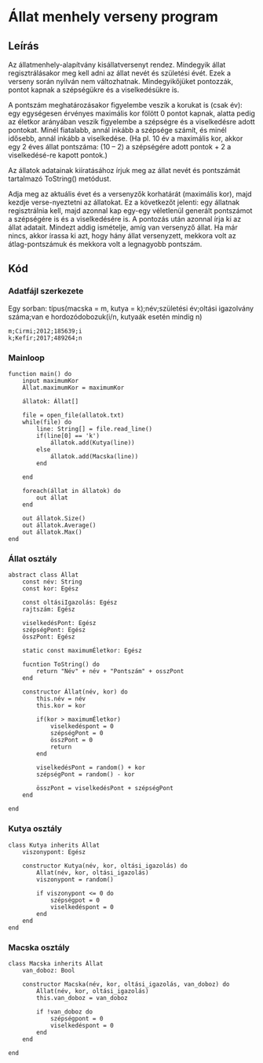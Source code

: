 ﻿# Állat menhely verseny program

## Leírás
Az állatmenhely-alapítvány kisállatversenyt rendez. Mindegyik állat regisztrálásakor meg kell adni az állat nevét és születési évét. Ezek a verseny során nyilván nem változhatnak. Mindegyikőjüket pontozzák, pontot kapnak a szépségükre és a viselkedésükre is.


A pontszám meghatározásakor figyelembe veszik a korukat is (csak év): egy egységesen érvényes maximális kor fölött 0 pontot kapnak, alatta pedig az életkor arányában veszik figyelembe a szépségre és a viselkedésre adott pontokat. Minél fiatalabb, annál inkább a szépsége számít, és minél idősebb, annál inkább a viselkedése. (Ha pl. 10 év a maximális kor, akkor egy 2 éves állat pontszáma: (10 – 2) a szépségére adott pontok + 2 a viselkedésé-re kapott pontok.)


Az állatok adatainak kiíratásához írjuk meg az állat nevét és pontszámát tartalmazó ToString() metódust.


Adja meg az aktuális évet és a versenyzők korhatárát (maximális kor), majd kezdje verse-nyeztetni az állatokat. Ez a következőt jelenti: egy állatnak regisztrálnia kell, majd azonnal kap egy-egy véletlenül generált pontszámot a szépségére is és a viselkedésére is. A pontozás után azonnal írja ki az állat adatait. Mindezt addig ismételje, amíg van versenyző állat. Ha már nincs, akkor írassa ki azt, hogy hány állat versenyzett, mekkora volt az átlag-pontszámuk és mekkora volt a legnagyobb pontszám.

## Kód
### Adatfájl szerkezete
Egy sorban: típus(macska = m, kutya = k);név;születési év;oltási igazolvány száma;van e hordozódobozuk(i/n, kutyaák esetén mindig n)
~~~
m;Cirmi;2012;185639;i
k;Kefír;2017;489264;n
~~~

### Mainloop
~~~
function main() do
    input maximumKor
    Állat.maximumKor = maximumKor

    állatok: Állat[]
   
    file = open_file(allatok.txt)
    while(file) do
        line: String[] = file.read_line()
        if(line[0] == 'k')
            állatok.add(Kutya(line))
        else
            állatok.add(Macska(line))
        end
        
    end
    
    foreach(állat in állatok) do
        out állat
    end
    
    out állatok.Size()
    out állatok.Average()
    out állatok.Max()
end
~~~

### Állat osztály
~~~
abstract class Állat
    const név: String
    const kor: Egész
    
    const oltásiIgazolás: Egész
    rajtszám: Egész
    
    viselkedésPont: Egész
    szépségPont: Egész
    összPont: Egész
    
    static const maximumÉletkor: Egész
    
    fucntion ToString() do
        return "Név" + név + "Pontszám" + osszPont
    end

    constructor Állat(név, kor) do
        this.név = név
        this.kor = kor
        
        if(kor > maximumÉletkor)
            viselkedéspont = 0
            szépségPont = 0
            összPont = 0
            return
        end
        
        viselkedésPont = random() + kor
        szépségPont = random() - kor
        
        összPont = viselkedésPont + szépségPont
    end
    
end
~~~

### Kutya osztály
~~~
class Kutya inherits Állat
    viszonypont: Egész

    constructor Kutya(név, kor, oltási_igazolás) do
        Allat(név, kor, oltási_igazolás)
        viszonypont = random()
        
        if viszonypont <= 0 do
            szépségpot = 0
            viselkedéspont = 0
        end
    end
end
~~~

### Macska osztály
~~~
class Macska inherits Állat
    van_doboz: Bool
    
    constructor Macska(név, kor, oltási_igazolás, van_doboz) do
        Állat(név, kor, oltási_igazolás)
        this.van_doboz = van_doboz
        
        if !van_doboz do 
            szépségpont = 0
            viselkedéspont = 0
        end
    end

end
~~~